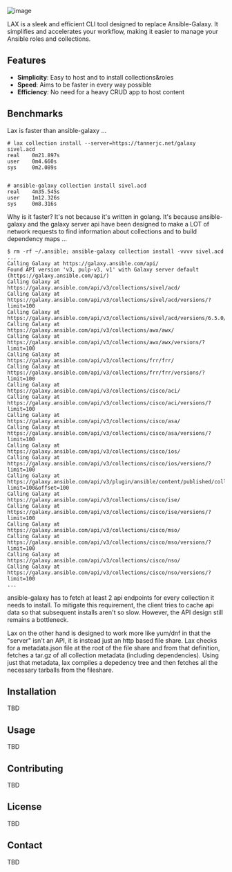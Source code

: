 ![image](https://github.com/jctanner/lax/assets/1869705/a8d0c3ca-22f8-470a-b50e-79d7a9ed58e9)

LAX is a sleek and efficient CLI tool designed to replace Ansible-Galaxy. It simplifies and accelerates your workflow, making it easier to manage your Ansible roles and collections.

## Features

- **Simplicity**: Easy to host and to install collections&roles
- **Speed**: Aims to be faster in every way possible
- **Efficiency**: No need for a heavy CRUD app to host content

## Benchmarks

Lax is faster than ansible-galaxy ...
```
# lax collection install --server=https://tannerjc.net/galaxy sivel.acd
real    0m21.897s
user    0m4.660s
sys     0m2.089s


# ansible-galaxy collection install sivel.acd
real    4m35.545s
user    1m12.326s
sys     0m8.316s
```

Why is it faster? It's not because it's written in golang. It's because ansible-galaxy and the galaxy server api have been designed to make a LOT of network requests to find information about collections and to build dependency maps ...

```
$ rm -rf ~/.ansible; ansible-galaxy collection install -vvvv sivel.acd 
...
Calling Galaxy at https://galaxy.ansible.com/api/
Found API version 'v3, pulp-v3, v1' with Galaxy server default (https://galaxy.ansible.com/api/)
Calling Galaxy at https://galaxy.ansible.com/api/v3/collections/sivel/acd/
Calling Galaxy at https://galaxy.ansible.com/api/v3/collections/sivel/acd/versions/?limit=100
Calling Galaxy at https://galaxy.ansible.com/api/v3/collections/sivel/acd/versions/6.5.0/
Calling Galaxy at https://galaxy.ansible.com/api/v3/collections/awx/awx/
Calling Galaxy at https://galaxy.ansible.com/api/v3/collections/awx/awx/versions/?limit=100
Calling Galaxy at https://galaxy.ansible.com/api/v3/collections/frr/frr/
Calling Galaxy at https://galaxy.ansible.com/api/v3/collections/frr/frr/versions/?limit=100
Calling Galaxy at https://galaxy.ansible.com/api/v3/collections/cisco/aci/
Calling Galaxy at https://galaxy.ansible.com/api/v3/collections/cisco/aci/versions/?limit=100
Calling Galaxy at https://galaxy.ansible.com/api/v3/collections/cisco/asa/
Calling Galaxy at https://galaxy.ansible.com/api/v3/collections/cisco/asa/versions/?limit=100
Calling Galaxy at https://galaxy.ansible.com/api/v3/collections/cisco/ios/
Calling Galaxy at https://galaxy.ansible.com/api/v3/collections/cisco/ios/versions/?limit=100
Calling Galaxy at https://galaxy.ansible.com/api/v3/plugin/ansible/content/published/collections/index/cisco/ios/versions/?limit=100&offset=100
Calling Galaxy at https://galaxy.ansible.com/api/v3/collections/cisco/ise/
Calling Galaxy at https://galaxy.ansible.com/api/v3/collections/cisco/ise/versions/?limit=100
Calling Galaxy at https://galaxy.ansible.com/api/v3/collections/cisco/mso/
Calling Galaxy at https://galaxy.ansible.com/api/v3/collections/cisco/mso/versions/?limit=100
Calling Galaxy at https://galaxy.ansible.com/api/v3/collections/cisco/nso/
Calling Galaxy at https://galaxy.ansible.com/api/v3/collections/cisco/nso/versions/?limit=100
...
```

ansible-galaxy has to fetch at least 2 api endpoints for every collection it needs to install. To mitigate this requirement, the client tries to cache api data so that subsequent installs aren't so slow. However, the API design still remains a bottleneck.

Lax on the other hand is designed to work more like yum/dnf in that the "server" isn't an API, it is instead just an http based file share. Lax checks for a metadata.json file at the root of the file share and from that definition, fetches a tar.gz of all collection metadata (including dependencies). Using just that metadata, lax compiles a depedency tree and then fetches all the necessary tarballs from the fileshare.



## Installation

TBD

## Usage

TBD

## Contributing

TBD

## License

TBD

## Contact

TBD
